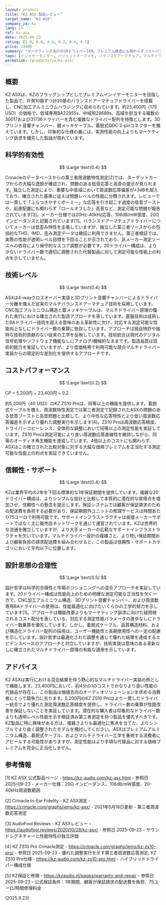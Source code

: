 ```yaml
---
layout: product
title: "KZ ASX 製品レビュー"
target_name: "KZ ASX"
company_id: kz
lang: ja
ref: kz-asx
date: 2025-09-23
rating: [1.9, 0.4, 0.4, 0.2, 0.4, 0.5]
price: 23400
summary: "マーケティング先行の20ドライバーIEM。プレミアム構造にも関わらずコストパフォーマンスが低い"
tags: [インイヤーモニター, バジェットオーディオ, バランスドアーマチュア, マルチドライバー]
permalink: /products/ja/kz-asx/
---
```

## 概要

KZ ASXは、KZのフラッグシップとしてプレミアムインイヤーモニターを目指した製品で、片側10基ずつ計20基のバランスドアーマチュアドライバーを搭載し、CNC加工アルミニウムハウジングに収められています。約23,400円（179 USD）の価格で、低域専用BA22955s、中域用29689s、高域を担当する複数の30017および31736ドライバーを含む複雑なドライバー配列を特徴とします。3Dプリント音響チャンバー、銀メッキケーブル、着脱式QDC 2-pinコネクターを備えています。しかし、印象的な仕様の裏には、実測性能の向上よりもマーケティング訴求を優先した製品が隠れています。

## 科学的有効性

$$ \Large \text{0.4} $$

Crinacleのデータベースからの第三者周波数特性測定[2]では、ターゲットカーブからの大幅な逸脱が確認され、問題のある低音応答と高音の提示が見られます。独立した測定により、重要な中音域において周波数応答偏差が±3dBを超えており、確立された基準に従えば問題レベルの性能に分類されます。レビューでは一貫して「ふらつきやすくボーミー」な応答を引き起こす過度の低音ブーストや、前進配置にも関わらず「ロールオフした」高音など、測定可能な問題が報告されています[3]。メーカー仕様では20Hz-40kHz応答、106dB/mW感度、20Ω インピーダンスと記載されています[1]。バランスドアーマチュアドライバーについてメーカーは低歪み特性を主張していますが、独立した第三者ソースからの包括的なTHD、IMD、歪み測定データは検証に利用できません。第三者検証では、実際の性能が透明レベル目標を下回ることが示されており、非メーカー測定ソースへの依存により保守的なスコア調整が必要です。20ドライバー構成は、より少ないドライバー数で適切に調整された代替製品に対して測定可能な性能上の利点を示していません。

## 技術レベル

$$ \Large \text{0.4} $$

ASXは4-wayクロスオーバー実装と3Dプリント音響チャンバーによるドライバー分離を備えた従来のマルチバランスドアーマチュア技術を採用しています。CNC加工アルミニウム構造と銀メッキケーブルは、マルチドライバー原理の優れた実行における確立された製造アプローチを表しています。基盤技術は成熟したBAドライバー技術を超える意味のある革新性に欠け、対応する測定可能な性能向上なしにドライバー数の乗算に依存しています。アプローチは独自特許や独特な技術的貢献のない従来の工学を反映しています。技術統合は現代のデジタル信号処理やソフトウェア機能なしにアナログ/機械的なままです。製造品質は技術的能力を実証していますが、より低価格帯で利用可能な競合マルチドライバー実装からの限定的な差別化を提供するアプローチです。

## コストパフォーマンス

$$ \Large \text{0.2} $$

CP = 5,200円 ÷ 23,400円 = 0.2

約5,200円（40 USD）のKZ ZS10 Proは、同等以上の機能を提供します。着脱式ケーブルを備え、周波数特性測定では第三者測定で記録されたASXの問題のある低音ブーストと高音問題と比較して、より中性な応答特性とより低い周波数応答偏差を示すより優れた調整実行を示します[4]。ZS10 Proは周波数応答精度、ドライバーコヒーレンス、全体的な調整において同等以上の測定性能を実証しています。ZS10 Proは測定可能により良い周波数応答直線性を維持しながら、同等のオーディオ再生機能を達成しています。4倍以上のコストにも関わらず、ASXはこの確立された比較対象に対する大幅な価格プレミアムを正当化する測定可能な性能上の利点を実証できていません。

## 信頼性・サポート

$$ \Large \text{0.4} $$

KZは業界平均の2年を下回る標準的な1年保証期間を提供しています。複雑な20ドライバー構成は、よりシンプルな設計と比較して本質的に潜在的な故障点を増加させ、信頼性への懸念を提示します。保証システムでは顧客が保証請求のための配送費を負担する必要があり、保証期間外ユニットの修理サービスは時間あたり75ユーロで利用可能です。サポートインフラストラクチャは直接メーカーサポートではなく主に販売店ネットワークを通じて運営されています。KZは世界的な流通を確立していますが、より大手メーカーの広範なサポートインフラストラクチャを欠いています。マルチドライバー設計の複雑さと、より短い保証期間および顧客負担の請求配送費を組み合わせると、この製品は信頼性・サポートカテゴリにおいて平均以下に位置します。

## 設計思想の合理性

$$ \Large \text{0.5} $$

設計哲学は科学的合理性と市場ポジショニングへの混合アプローチを実証しています。20ドライバー構成は性能向上のための明確な測定可能な正当性を欠く一方で、CNC加工アルミニウム構造、3Dプリント音響チャンバー、および周波数専用BAドライバーの使用は、性能最適化に向けたいくらかの工学的努力を示しています[1]。アプローチは機能改善よりもマーケティング訴求に向けた疑問視されるコスト配分を表している、対応する測定性能パラメータの進歩なしにドライバー数乗算を優先しています。しかし、着脱式ケーブル、品質構造材料、および構造化ドライバー配列の採用は、ユーザー機能性と長期使用性への一定の配慮を示しています。設計哲学は最適化された調整を通じて優れた結果を達成するエビデンスベースのアプローチと対立していますが、技術実装は意味のある革新なしに確立されたマルチドライバー原理の有能な適用を示しています。

## アドバイス

KZ ASXは実行における混合結果を伴う野心的なマルチドライバー実装の例として機能します。23,400円において、約4分の1のコストでかなりより良い性能の代替品が存在し、この製品は価値志向のオーディオソリューションを求める消費者にとって競争力に劣ります。5,200円のKZ ZS10 Proはより一貫したドライバー統合でより優れた測定周波数応答精度を提供し、ドライバー数の乗算が性能改善を保証しないことを実証しています。潜在的な購入者は印象的なドライバー数よりも透明レベル性能を示す検証済み第三者測定を持つ製品を優先すべきです。KZ製品に特に興味がある方は、複雑さよりも最適化に焦点を当てた、よりシンプルでより良く調整されたモデルを検討してください。ASXはプレミアムアルミニウム構造、着脱式ケーブル、およびマルチドライバー工学を重視する消費者にアピールする可能性がありますが、測定性能はより手頃な代替品に対する価格プレミアムを完全に正当化しません。

## 参考情報

[1] KZ ASX 公式製品ページ - https://kz-audio.com/kz-asx.html - 参照日 2025-09-23 - メーカー仕様：20Ω インピーダンス、106dB/mW感度、20-40kHz周波数範囲

[2] Crinacle In-Ear Fidelity - KZ ASX測定 - https://crinacle.com/graphs/iems/kz-asx/ - 2021年5月18日更新 - 第三者周波数応答測定

[3] AudioFool Reviews - KZ ASXレビュー - https://audiofool.reviews/2020/10/28/kz-asx/ - 参照日 2025-09-23 - サウンドシグネチャーと性能特性の独立評価

[4] KZ ZS10 Pro Crinacle測定 - https://crinacle.com/graphs/iems/kz-zs10-pro/ - 参照日 2025-09-23 - 優れた調整実行を示す第三者周波数応答測定; KZ ZS10 Pro仕様 - https://kz-audio.com/kz-zs10-pro.html - ハイブリッドドライバー構成仕様

[5] KZ保証と修理 - https://kzaudio.nl/pages/warranty-and-repair - 参照日 2025-09-23 - 公式保証条件：1年期間、顧客が保証請求の配送費を負担、75ユーロ/時間修理料金

(2025.9.23)